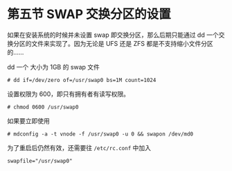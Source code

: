 # 第五节 SWAP 交换分区的设置

如果在安装系统的时候并未设置 swap 即交换分区，那么后期只能通过 dd 一个交换分区的文件来实现了。因为无论是 UFS 还是 ZFS 都是不支持缩小文件分区的……

dd 一个 大小为 1GB 的 swap 文件

```
# dd if=/dev/zero of=/usr/swap0 bs=1M count=1024
```

设置权限为 600，即只有拥有者有读写权限。

```
# chmod 0600 /usr/swap0
```

如果要立即使用

```
# mdconfig -a -t vnode -f /usr/swap0 -u 0 && swapon /dev/md0
```

为了重启后仍然有效，还需要往 `/etc/rc.conf` 中加入

```
swapfile="/usr/swap0"
```
